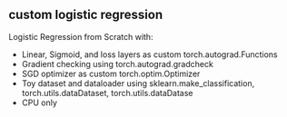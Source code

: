 ## custom logistic regression

Logistic Regression from Scratch with:
- Linear, Sigmoid, and loss layers as custom torch.autograd.Functions
- Gradient checking using torch.autograd.gradcheck
- SGD optimizer as custom torch.optim.Optimizer
- Toy dataset and dataloader using sklearn.make_classification, torch.utils.dataDataset, torch.utils.dataDatase
- CPU only